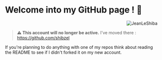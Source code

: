 # Welcome into my GitHub page ! 👋

<p align="right">
    <img src="https://komarev.com/ghpvc/?username=JeanLeShiba&label=Profile+views&color=55a1f7&style=for-the-badge" alt="JeanLeShiba" />
</p>

> **⚠️ This account will no longer be active.**
> I've moved there : <https://github.com/shibzel>

If you're planning to do anything with one of my repos think about reading the README to see if I didn't forked it on my new account.
